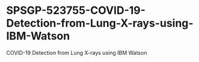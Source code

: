 # SPSGP-523755-COVID-19-Detection-from-Lung-X-rays-using-IBM-Watson
COVID-19 Detection from Lung X-rays using IBM Watson
